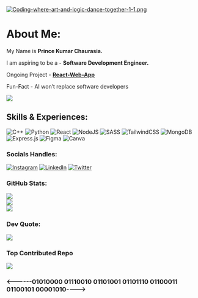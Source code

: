 [![Coding-where-art-and-logic-dance-together-1-1.png](https://i.postimg.cc/wT9t7j2g/Coding-where-art-and-logic-dance-together-1-1.png)](https://postimg.cc/kDhMH9Lp)

# About Me: 
<p> My Name is <b>Prince Kumar Chaurasia.</b></p>
<p> I am aspiring to be a - <b>Software Development Engineer.</b></p>
<p>Ongoing Project - <a href="https://github.com/mr-dev-prince/Crypto-app"><b>React-Web-App</b></a></p>
<p style={{font:bold;}}>Fun-Fact - AI won’t replace software developers</p>

<img src="https://i.postimg.cc/kXzX1zbF/vecteezy-software-engineer-png-graphic-clipart-design-20962986.png"/>

## Skills & Experiences:
![C++](https://img.shields.io/badge/c++-%2300599C.svg?style=for-the-badge&logo=c%2B%2B&logoColor=white) ![Python](https://img.shields.io/badge/python-3670A0?style=for-the-badge&logo=python&logoColor=ffdd54) ![React](https://img.shields.io/badge/react-%2320232a.svg?style=for-the-badge&logo=react&logoColor=%2361DAFB) ![NodeJS](https://img.shields.io/badge/node.js-6DA55F?style=for-the-badge&logo=node.js&logoColor=white) ![SASS](https://img.shields.io/badge/SASS-hotpink.svg?style=for-the-badge&logo=SASS&logoColor=white) ![TailwindCSS](https://img.shields.io/badge/tailwindcss-%2338B2AC.svg?style=for-the-badge&logo=tailwind-css&logoColor=white) ![MongoDB](https://img.shields.io/badge/MongoDB-%234ea94b.svg?style=for-the-badge&logo=mongodb&logoColor=white) ![Express.js](https://img.shields.io/badge/express.js-%23404d59.svg?style=for-the-badge&logo=express&logoColor=%2361DAFB) 	![Figma](https://img.shields.io/badge/figma-%23F24E1E.svg?style=for-the-badge&logo=figma&logoColor=white) ![Canva](https://img.shields.io/badge/Canva-%2300C4CC.svg?style=for-the-badge&logo=Canva&logoColor=white)

### Socials Handles:
[![Instagram](https://img.shields.io/badge/Instagram-%23E4405F.svg?logo=Instagram&logoColor=white)](https://instagram.com/mr_95.2) [![LinkedIn](https://img.shields.io/badge/LinkedIn-%230077B5.svg?logo=linkedin&logoColor=white)](https://linkedin.com/in/princechaurasia) [![Twitter](https://img.shields.io/badge/Twitter-%231DA1F2.svg?logo=Twitter&logoColor=white)](https://twitter.com/shutup_prince) 


### GitHub Stats:
![](https://github-readme-stats.vercel.app/api?username=mr-dev-prince&theme=dark&hide_border=true&include_all_commits=true&count_private=true)<br/>
![](https://github-readme-streak-stats.herokuapp.com/?user=mr-dev-prince&theme=dark&hide_border=true)<br/>
![](https://github-readme-stats.vercel.app/api/top-langs/?username=mr-dev-prince&theme=dark&hide_border=true&include_all_commits=true&count_private=true&layout=compact)

### Dev Quote: 
![](https://quotes-github-readme.vercel.app/api?type=horizontal&theme=dark)

### Top Contributed Repo
![](https://github-contributor-stats.vercel.app/api?username=mr-dev-prince&limit=5&theme=dark&combine_all_yearly_contributions=true)



<h3> <------01010000 01110010 01101001 01101110 01100011 01100101 00001010----> </h3>
